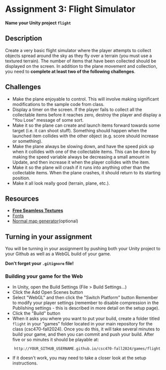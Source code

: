 # Assignment 3: Flight Simulator

**Name your Unity project `flight`**

## Description
Create a very basic flight simulator where the player attempts to collect objects spread around the sky as they fly over a terrain (you must use a textured terrain). The number of items that have been collected should be displayed on the screen. In addition to the plane movement and collection, you need to **complete at least two of the following challenges**.

## Challenges
- Make the plane enjoyable to control. This will involve making significant modifications to the sample code from class.
- Display a timer on the screen. If the player fails to collect all the collectable items before it reaches zero, destroy the player and display a "You Lose" message of some sort.
- Make it so the plane can create and launch items forward towards some target (i.e. it can shoot stuff). Something should happen when the launched item collides with the other object (e.g. score should increase or something).
- Make the plane always be slowing down, and have the speed pick up when it collides with one of the collectable items. This can be done by making the speed variable always be decreasing a small amount in Update, and then increase it when the player collides with the item.
- Make it so the plane will crash if it runs into anything other than the collectable items. When the plane crashes, it should return to its starting position.
- Make it all look really good (terrain, plane, etc.).

## Resources
- [**Free Seamless Textures**](https://architextures.org/textures/)
- [Fonts](https://www.dafont.com/)
- [Normal map generator](https://www.smart-page.net/smartnormal/)(optional)

## Turning in your assignment
You will be turning in your assignment by pushing both your Unity project to your Github as well as a WebGL build of your game.

**Don't forget your `.gitignore` file!**

### Building your game for the Web
- In Unity, open the Build Settings (File > Build Settings...)
- Click the Add Open Scenes button
- Select "WebGL" and then click the "Switch Platform" button
Remember to modify your player settings (remember to disable compression in the Publishing settings - this is described in more detail on the setup page).
- Click the "Build" button
- When it asks you where you want to put your build, create a folder titled `flight` in your "games" folder located in your main repository for the class (csc470-fall2024). Once you do this, it will take several minutes to build your game, and then you can commit and push your build. After five or so minutes it should be playable at: 

```
    http://YOUR_GITHUB_USERNAME.github.io/csc470-fall2024/games/flight
```

- If it doesn't work, you may need to take a closer look at the setup instructions.